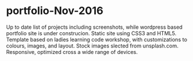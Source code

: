 # portfolio-Nov-2016
Up to date list of projects including screenshots, while wordpress based portfolio site is under construcion.
Static site using CSS3 and HTML5.
Template based on ladies learning code workshop, with customizations to colours, images, and layout.
Stock images slected from unsplash.com.
Responsive, optimized cross a wide range of devices.
